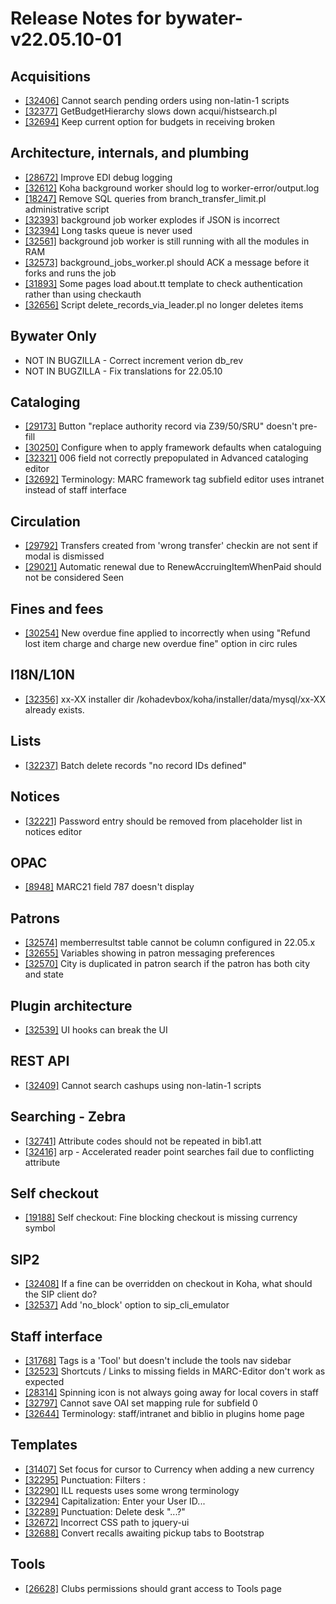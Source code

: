 
# Release Notes for bywater-v22.05.10-01

## Acquisitions

- [[32406]](http://bugs.koha-community.org/bugzilla3/show_bug.cgi?id=32406) Cannot search pending orders using non-latin-1 scripts
- [[32377]](http://bugs.koha-community.org/bugzilla3/show_bug.cgi?id=32377) GetBudgetHierarchy slows down acqui/histsearch.pl
- [[32694]](http://bugs.koha-community.org/bugzilla3/show_bug.cgi?id=32694) Keep current option for budgets in receiving broken

## Architecture, internals, and plumbing

- [[28672]](http://bugs.koha-community.org/bugzilla3/show_bug.cgi?id=28672) Improve EDI debug logging
- [[32612]](http://bugs.koha-community.org/bugzilla3/show_bug.cgi?id=32612) Koha background worker should log to worker-error/output.log
- [[18247]](http://bugs.koha-community.org/bugzilla3/show_bug.cgi?id=18247) Remove SQL queries from branch_transfer_limit.pl administrative script
- [[32393]](http://bugs.koha-community.org/bugzilla3/show_bug.cgi?id=32393) background job worker explodes if JSON is incorrect
- [[32394]](http://bugs.koha-community.org/bugzilla3/show_bug.cgi?id=32394) Long tasks queue is never used
- [[32561]](http://bugs.koha-community.org/bugzilla3/show_bug.cgi?id=32561) background job worker is still running with all the modules in RAM
- [[32573]](http://bugs.koha-community.org/bugzilla3/show_bug.cgi?id=32573) background_jobs_worker.pl should ACK a message before it forks and runs the job
- [[31893]](http://bugs.koha-community.org/bugzilla3/show_bug.cgi?id=31893) Some pages load about.tt template to check authentication rather than using checkauth
- [[32656]](http://bugs.koha-community.org/bugzilla3/show_bug.cgi?id=32656) Script delete_records_via_leader.pl no longer deletes items

## Bywater Only

- NOT IN BUGZILLA - Correct increment verion db_rev
- NOT IN BUGZILLA - Fix translations for 22.05.10

## Cataloging

- [[29173]](http://bugs.koha-community.org/bugzilla3/show_bug.cgi?id=29173) Button "replace authority record via Z39/50/SRU" doesn't pre-fill
- [[30250]](http://bugs.koha-community.org/bugzilla3/show_bug.cgi?id=30250) Configure when to apply framework defaults when cataloguing
- [[32321]](http://bugs.koha-community.org/bugzilla3/show_bug.cgi?id=32321) 006 field not correctly prepopulated in Advanced cataloging editor
- [[32692]](http://bugs.koha-community.org/bugzilla3/show_bug.cgi?id=32692) Terminology: MARC framework tag subfield editor uses intranet instead of staff interface

## Circulation

- [[29792]](http://bugs.koha-community.org/bugzilla3/show_bug.cgi?id=29792) Transfers created from 'wrong transfer' checkin are not sent if modal is dismissed
- [[29021]](http://bugs.koha-community.org/bugzilla3/show_bug.cgi?id=29021) Automatic renewal due to RenewAccruingItemWhenPaid should not be considered Seen

## Fines and fees

- [[30254]](http://bugs.koha-community.org/bugzilla3/show_bug.cgi?id=30254) New overdue fine applied to incorrectly when using "Refund lost item charge and charge new overdue fine" option in circ rules

## I18N/L10N

- [[32356]](http://bugs.koha-community.org/bugzilla3/show_bug.cgi?id=32356) xx-XX installer dir /kohadevbox/koha/installer/data/mysql/xx-XX already exists.

## Lists

- [[32237]](http://bugs.koha-community.org/bugzilla3/show_bug.cgi?id=32237) Batch delete records "no record IDs defined"

## Notices

- [[32221]](http://bugs.koha-community.org/bugzilla3/show_bug.cgi?id=32221) Password entry should be removed from placeholder list in notices editor

## OPAC

- [[8948]](http://bugs.koha-community.org/bugzilla3/show_bug.cgi?id=8948) MARC21 field 787 doesn't display

## Patrons

- [[32574]](http://bugs.koha-community.org/bugzilla3/show_bug.cgi?id=32574) memberresultst table cannot be column configured in 22.05.x
- [[32655]](http://bugs.koha-community.org/bugzilla3/show_bug.cgi?id=32655) Variables showing in patron messaging preferences
- [[32570]](http://bugs.koha-community.org/bugzilla3/show_bug.cgi?id=32570) City is duplicated in patron search if the patron has both city and state

## Plugin architecture

- [[32539]](http://bugs.koha-community.org/bugzilla3/show_bug.cgi?id=32539) UI hooks can break the UI

## REST API

- [[32409]](http://bugs.koha-community.org/bugzilla3/show_bug.cgi?id=32409) Cannot search cashups using non-latin-1 scripts

## Searching - Zebra

- [[32741]](http://bugs.koha-community.org/bugzilla3/show_bug.cgi?id=32741) Attribute codes should not be repeated in bib1.att
- [[32416]](http://bugs.koha-community.org/bugzilla3/show_bug.cgi?id=32416) arp - Accelerated reader point searches fail due to conflicting attribute

## Self checkout

- [[19188]](http://bugs.koha-community.org/bugzilla3/show_bug.cgi?id=19188) Self checkout: Fine blocking checkout is missing currency symbol

## SIP2

- [[32408]](http://bugs.koha-community.org/bugzilla3/show_bug.cgi?id=32408) If a fine can be overridden on checkout in Koha, what should the SIP client do?
- [[32537]](http://bugs.koha-community.org/bugzilla3/show_bug.cgi?id=32537) Add 'no_block' option to sip_cli_emulator

## Staff interface

- [[31768]](http://bugs.koha-community.org/bugzilla3/show_bug.cgi?id=31768) Tags is a 'Tool' but doesn't include the tools nav sidebar
- [[32523]](http://bugs.koha-community.org/bugzilla3/show_bug.cgi?id=32523) Shortcuts / Links to missing fields in MARC-Editor don't work as expected
- [[28314]](http://bugs.koha-community.org/bugzilla3/show_bug.cgi?id=28314) Spinning icon is not always going away for local covers in staff
- [[32797]](http://bugs.koha-community.org/bugzilla3/show_bug.cgi?id=32797) Cannot save OAI set mapping rule for subfield 0
- [[32644]](http://bugs.koha-community.org/bugzilla3/show_bug.cgi?id=32644) Terminology: staff/intranet and biblio in plugins home page

## Templates

- [[31407]](http://bugs.koha-community.org/bugzilla3/show_bug.cgi?id=31407) Set focus for cursor to Currency when adding a new currency
- [[32295]](http://bugs.koha-community.org/bugzilla3/show_bug.cgi?id=32295) Punctuation: Filters :
- [[32290]](http://bugs.koha-community.org/bugzilla3/show_bug.cgi?id=32290) ILL requests uses some wrong terminology
- [[32294]](http://bugs.koha-community.org/bugzilla3/show_bug.cgi?id=32294) Capitalization: Enter your User ID...
- [[32289]](http://bugs.koha-community.org/bugzilla3/show_bug.cgi?id=32289) Punctuation: Delete desk "...?"
- [[32672]](http://bugs.koha-community.org/bugzilla3/show_bug.cgi?id=32672) Incorrect CSS path to jquery-ui
- [[32688]](http://bugs.koha-community.org/bugzilla3/show_bug.cgi?id=32688) Convert recalls awaiting pickup tabs to Bootstrap

## Tools

- [[26628]](http://bugs.koha-community.org/bugzilla3/show_bug.cgi?id=26628) Clubs permissions should grant access to Tools page


